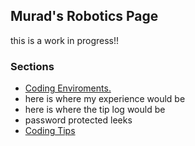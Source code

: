 ## Murad's Robotics Page
this is a work in progress!!
### Sections
* [ Coding Enviroments. ](/Murad-s-Page/roboticsPages/enviroments )
* here is where my experience would be
* here is where the tip log would be
* password protected leeks
* [ Coding Tips ](/Murad-s-Page/coding-secrets)
